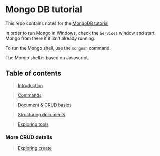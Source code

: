 # Mongo DB tutorial

This repo contains notes for the [MongoDB tutorial](https://checkout.udemy.com/course/mongodb-the-complete-developers-guide/learn)

In order to run Mongo in Windows, check the `Services` window and start Mongo from there if it isn't already running.

To run the Mongo shell, use the `mongosh` command.

The Mongo shell is based on Javascript.

## Table of contents

> [Introduction](./chapters/introduction/Introduction.md)

> [Commands](./chapters/commands/Commands.md)

> [Document & CRUD basics](./chapters/crud-basics/CrudBasics.md)

> [Structuring documents](./chapters/structuringDocuments/StructuringDocuments.md)

> [Exploring tools](./chapters/exploring-tools/ExploringTools.md)

### More CRUD details

> [Exploring create](./chapters/exploring-create/ExploringCreate.md)